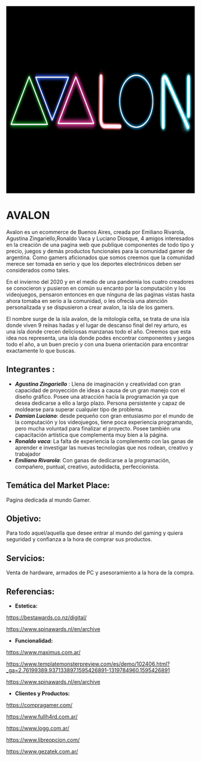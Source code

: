 <img src="Desing/logo.jpg" width=900px height=500px>

# AVALON
Avalon es un ecommerce de Buenos Aires, creada por Emiliano Rivarola, Agustina Zingariello,Ronaldo Vaca y Luciano Diosque, 4 amigos interesados en la creación de una pagina web que publique componentes de todo tipo y precio, juegos y demás productos funcionales para la comunidad gamer de argentina.
Como gamers aficionados que somos creemos que la comunidad merece ser tomada en serio y que los deportes electrónicos deben ser considerados como tales.


En el invierno del 2020 y en el medio de una pandemia los cuatro creadores se conocieron y pusieron en común su encanto por la computación y los videojuegos, pensaron entonces en que ninguna de las paginas vistas hasta ahora tomaba en serio a la comunidad, o les ofrecía una atención personalizada y se dispusieron a crear avalon, la isla de los gamers.


El nombre surge de la isla avalon, de la mitología celta, se trata de una isla donde viven 9 reinas hadas y el lugar de descanso final del rey arturo, es una isla donde crecen deliciosas manzanas todo el año.
Creemos que esta idea nos representa, una isla donde podes encontrar componentes y juegos todo el año, a un buen precio y con una buena orientación para encontrar exactamente lo que buscas.


## Integrantes :

- **_Agustina Zingariello_** : Llena de imaginación y creatividad con gran capacidad de proyección de ideas a causa de un gran manejo con el diseño gráfico. Posee una atracción hacía la programación ya que desea dedicarse a ello a largo plazo. Persona persistente y capaz de moldearse para superar cualquier tipo de problema.
- **_Damian Luciano_**: desde pequeño con gran entusiasmo por el mundo de la computación y los videojuegos, tiene poca experiencia programando, pero mucha voluntad para finalizar el proyecto. Posee también una capacitación artística que complementa muy bien a la página.
- **_Ronaldo vaca_**: La falta de experiencia la complemento con las ganas de aprender e investigar las nuevas tecnologías que nos rodean, creativo y trabajador
- **_Emiliano Rivarola_**: Con ganas de dedicarse a la programación, compañero, puntual, creativo, autodidacta, perfeccionista.

## Temática del Market Place:
Pagina dedicada al mundo Gamer.

## Objetivo:

Para todo aquel/aquella que desee entrar al mundo del gaming y quiera seguridad y confianza a la hora de comprar sus productos.

## Servicios:
Venta de hardware, armados de PC y asesoramiento a la hora de la compra.

## Referencias:

- **Estetica:**  

https://bestawards.co.nz/digital/ 

https://www.spinawards.nl/en/archive

- **Funcionalidad:**

https://www.maximus.com.ar/ 

https://www.templatemonsterpreview.com/es/demo/102406.html?_ga=2.76199389.937133897.1595426891-1319784960.1595426891  

https://www.spinawards.nl/en/archive 

- **Clientes y Productos:**

https://compragamer.com/  

https://www.fullh4rd.com.ar/  

https://www.logg.com.ar/ 

https://www.libreopcion.com/

https://www.gezatek.com.ar/

